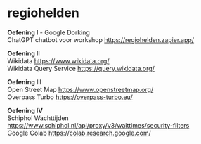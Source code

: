 # regiohelden

**Oefening I** - Google Dorking<br>
ChatGPT chatbot voor workshop 
https://regiohelden.zapier.app/

**Oefening II**<br>
Wikidata
https://www.wikidata.org/<br>
Wikidata Query Service
https://query.wikidata.org/

**Oefening III**<br>
Open Street Map
https://www.openstreetmap.org/<br>
Overpass Turbo
https://overpass-turbo.eu/

**Oefening IV**<br>
Schiphol Wachttijden
https://www.schiphol.nl/api/proxy/v3/waittimes/security-filters<br>
Google Colab
https://colab.research.google.com/
